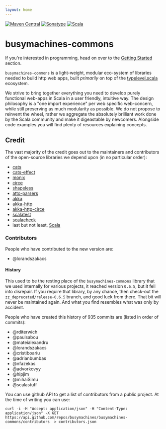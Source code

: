 ```yaml
---
layout: home
---
```


[![Maven Central](https://img.shields.io/maven-central/v/com.busymachines/busymachines-commons-core_2.12.svg)](https://maven-badges.herokuapp.com/maven-central/com.busymachines/busymachines-commons-core_2.12) [![Sonatype](https://img.shields.io/nexus/r/https/oss.sonatype.org/com.busymachines/busymachines-commons-core_2.12.svg)](https://oss.sonatype.org/#nexus-search;quick~busymachines-commons-core_2.12) [![Scala](https://img.shields.io/badge/scala-2.12.4-brightgreen.svg)](https://github.com/scala/scala/releases/tag/v2.12.4)

# busymachines-commons

If you're interested in programming, head on over to the [Getting Started](docs/) section.

`busymachines-commons` is a light-weight, modular eco-system of libraries needed to build http web apps, built _primarily_ on top of the [typelevel.scala](https://github.com/typelevel) ecosystem.

We strive to bring together everything you need to develop purely functional web-apps in Scala in a user friendly, intuitive way. The design philosophy is a "one import experience" per web specific web-concern, while still preserving as much modularity as possible. We do not propose to reinvent the wheel, rather we aggregate the absolutely brilliant work done by the Scala community and make it digeastable by newcomers. Alongside code examples you will find plenty of resources explaining concepts.

## Credit

The vast majority of the credit goes out to the maintainers and contributors of the open-source libraries we depend upon (in no particular order):
* [cats](https://github.com/typelevel/cats)
* [cats-effect](https://github.com/typelevel/cats-effect)
* [monix](https://github.com/monix/monix)
* [circe](https://github.com/circe/circe)
* [shapeless](https://github.com/milessabin/shapeless)
* [atto-parsers](https://github.com/tpolecat/atto)
* [akka](https://github.com/akka/akka)
* [akka-http](https://github.com/akka/akka-http)
* [akka-http-circe](https://github.com/hseeberger/akka-http-json)
* [scalatest](https://github.com/scalatest)
* [scalacheck](https://github.com/rickynils/scalacheck)
* last but not least, [Scala](https://github.com/scala/scala)

### Contributors

People who have contributed to the new version are:
* @lorandszakacs

#### History

This used to be the resting place of the `busymachines-commons` library that we used internally for various projects, it reached version `0.6.5`, but it fell into disrepair. If you require that library, by any chance, then check-out the `zz_deprecated/release-0.6.5` branch, and good luck from there. That bit will never be maintained again. And what you find resembles what was only by accident.

People who have created this history of 935 commits are (listed in order of commits):
* @rditerwich
* @paulsabou
* @mateialexandru
* @lorandszakacs
* @cristiboariu
* @adrianbumbas
* @nfazekas
* @advorkovyy
* @hipjim
* @mihaiSimu
* @scalastuff

You can use github API to get a list of contributors from a public project. At the time of writing you can use:
```
curl -i -H "Accept: application/json" -H "Content-Type: application/json" -X GET https://api.github.com/repos/busymachines/busymachines-commons/contributors  > contributors.json
```
